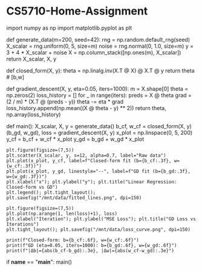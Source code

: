 # CS5710-Home-Assignment

import numpy as np
import matplotlib.pyplot as plt

def generate_data(m=200, seed=42):
    rng = np.random.default_rng(seed)
    X_scalar = rng.uniform(0, 5, size=m)
    noise = rng.normal(0, 1.0, size=m)
    y = 3 + 4 * X_scalar + noise
    X = np.column_stack([np.ones(m), X_scalar])
    return X_scalar, X, y

def closed_form(X, y):
    theta = np.linalg.inv(X.T @ X) @ X.T @ y
    return theta  # [b,w]

def gradient_descent(X, y, eta=0.05, iters=1000):
    m = X.shape[0]
    theta = np.zeros(2)
    loss_history = []
    for _ in range(iters):
        preds = X @ theta
        grad = (2 / m) * (X.T @ (preds - y))
        theta -= eta * grad
        loss_history.append(np.mean((X @ theta - y) ** 2))
    return theta, np.array(loss_history)

def main():
    X_scalar, X, y = generate_data()
    b_cf, w_cf = closed_form(X, y)
    (b_gd, w_gd), loss = gradient_descent(X, y)
    x_plot = np.linspace(0, 5, 200)
    y_cf = b_cf + w_cf * x_plot
    y_gd = b_gd + w_gd * x_plot

    plt.figure(figsize=(7,5))
    plt.scatter(X_scalar, y, s=12, alpha=0.7, label="Raw data")
    plt.plot(x_plot, y_cf, label=f"Closed-form fit (b={b_cf:.3f}, w={w_cf:.3f})")
    plt.plot(x_plot, y_gd, linestyle="--", label=f"GD fit (b={b_gd:.3f}, w={w_gd:.3f})")
    plt.xlabel("x"); plt.ylabel("y"); plt.title("Linear Regression: Closed-form vs GD")
    plt.legend(); plt.tight_layout(); plt.savefig("/mnt/data/fitted_lines.png", dpi=150)

    plt.figure(figsize=(7,5))
    plt.plot(np.arange(1, len(loss)+1), loss)
    plt.xlabel("Iteration"); plt.ylabel("MSE Loss"); plt.title("GD Loss vs Iterations")
    plt.tight_layout(); plt.savefig("/mnt/data/loss_curve.png", dpi=150)

    print(f"Closed-form: b={b_cf:.6f}, w={w_cf:.6f}")
    print(f"GD (eta=0.05, iters=1000): b={b_gd:.6f}, w={w_gd:.6f}")
    print(f"|Δb|={abs(b_cf-b_gd):.3e}, |Δw|={abs(w_cf-w_gd):.3e}")

if __name__ == "__main__":
    main()
